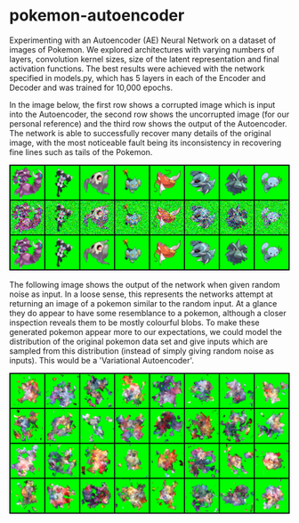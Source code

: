 # pokemon-autoencoder
 Experimenting with an Autoencoder (AE) Neural Network on a dataset of images of Pokemon. We explored architectures with varying numbers of layers, convolution kernel sizes, size of the latent representation and final activation functions. The best results were achieved with the network specified in models.py, which has 5 layers in each of the Encoder and Decoder and was trained for 10,000 epochs. 
 
In the image below, the first row shows a corrupted image which is input into the Autoencoder, the second row shows the uncorrupted image (for our personal reference) and the third row shows the output of the Autoencoder. The network is able to successfully recover many details of the original image, with the most noticeable fault being its inconsistency in recovering fine lines such as tails of the Pokemon. 

![Gotta catch em all!](experiment_results/5layer_10000epoch/sample-070000.png)

The following image shows the output of the network when given random noise as input. In a loose sense, this represents the networks attempt at returning an image of a pokemon similar to the random input. At a glance they do appear to have some resemblance to a pokemon, although a closer inspection reveals them to be mostly colourful blobs. To make these generated pokemon appear more to our expectations, we could model the distribution of the original pokemon data set and give inputs which are sampled from this distribution (instead of simply giving random noise as inputs). This would be a 'Variational Autoencoder'.

![Gotta catch em all!](experiment_results/5layer_10000epoch/novel-070000.png)
